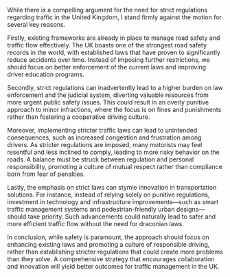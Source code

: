While there is a compelling argument for the need for strict regulations regarding traffic in the United Kingdom, I stand firmly against the motion for several key reasons. 

Firstly, existing frameworks are already in place to manage road safety and traffic flow effectively. The UK boasts one of the strongest road safety records in the world, with established laws that have proven to significantly reduce accidents over time. Instead of imposing further restrictions, we should focus on better enforcement of the current laws and improving driver education programs. 

Secondly, strict regulations can inadvertently lead to a higher burden on law enforcement and the judicial system, diverting valuable resources from more urgent public safety issues. This could result in an overly punitive approach to minor infractions, where the focus is on fines and punishments rather than fostering a cooperative driving culture.

Moreover, implementing stricter traffic laws can lead to unintended consequences, such as increased congestion and frustration among drivers. As stricter regulations are imposed, many motorists may feel resentful and less inclined to comply, leading to more risky behavior on the roads. A balance must be struck between regulation and personal responsibility, promoting a culture of mutual respect rather than compliance born from fear of penalties.

Lastly, the emphasis on strict laws can stymie innovation in transportation solutions. For instance, instead of relying solely on punitive regulations, investment in technology and infrastructure improvements—such as smart traffic management systems and pedestrian-friendly urban designs—should take priority. Such advancements could naturally lead to safer and more efficient traffic flow without the need for draconian laws.

In conclusion, while safety is paramount, the approach should focus on enhancing existing laws and promoting a culture of responsible driving, rather than establishing stricter regulations that could create more problems than they solve. A comprehensive strategy that encourages collaboration and innovation will yield better outcomes for traffic management in the UK.